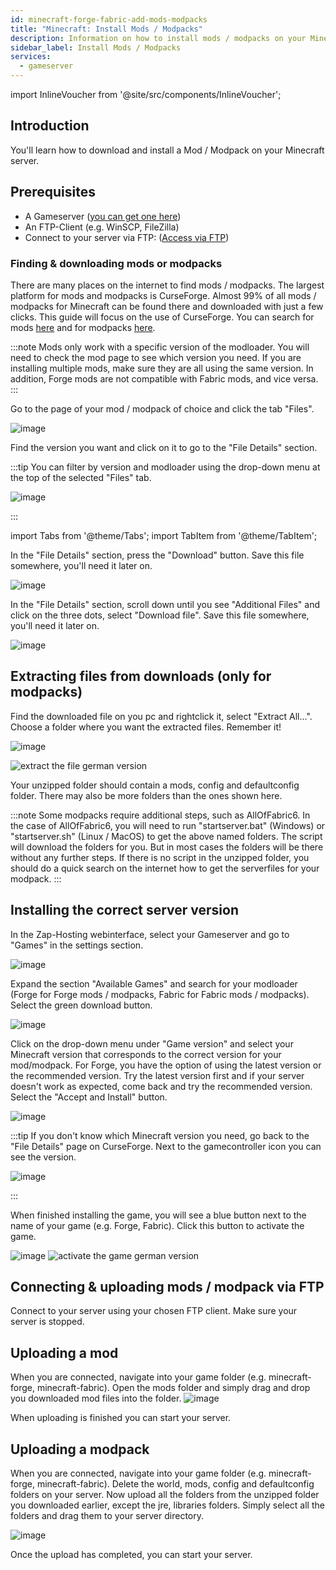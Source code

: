 ```yaml
---
id: minecraft-forge-fabric-add-mods-modpacks
title: "Minecraft: Install Mods / Modpacks"
description: Information on how to install mods / modpacks on your Minecraft Forge server from ZAP-Hosting.com - ZAP-Hosting.com documentation
sidebar_label: Install Mods / Modpacks
services:
  - gameserver
---
```


import InlineVoucher from '@site/src/components/InlineVoucher';

## Introduction

You'll learn how to download and install a Mod / Modpack on your Minecraft server.

<InlineVoucher />

## Prerequisites

- A Gameserver ([you can get one here](https://zap-hosting.com/en/gameserver-hosting/))
- An FTP-Client (e.g. WinSCP, FileZilla)
- Connect to your server via FTP: ([Access via FTP](gameserver-ftpaccess.md))

### Finding & downloading mods or modpacks

There are many places on the internet to find mods / modpacks. The largest platform for mods and modpacks is CurseForge. Almost 99% of all mods / modpacks for Minecraft can be found there and downloaded with just a few clicks. This guide will focus on the use of CurseForge. You can search for mods [here](https://www.curseforge.com/minecraft/mc-mods) and for modpacks [here](https://curseforge.com/minecraft/modpacks).

:::note
Mods only work with a specific version of the modloader. You will need to check the mod page to see which version you need. If you are installing multiple mods, make sure they are all using the same version. In addition, Forge mods are not compatible with Fabric mods, and vice versa.
:::

Go to the page of your mod / modpack of choice and click the tab "Files".

![image](https://github.com/Yoshlix/docs/assets/26007280/cc528cf6-9fc8-4524-aca0-b954e24716f8)


Find the version you want and click on it to go to the "File Details" section.

:::tip
You can filter by version and modloader using the drop-down menu at the top of the selected "Files" tab.

![image](https://github.com/Yoshlix/docs/assets/26007280/6867b2f2-e9db-4a4c-be88-b9b22b800e72)

:::

import Tabs from '@theme/Tabs';
import TabItem from '@theme/TabItem';

<Tabs>
<TabItem value="Mods" label="For Mods" default>
In the "File Details" section, press the "Download" button. Save this file somewhere, you'll need it later on.

![image](https://github.com/Yoshlix/docs/assets/26007280/7b84ae33-1bef-4568-80d7-ef651a654b08)

</TabItem>

<TabItem value="Modpacks" label="For Modpacks">
In the "File Details" section, scroll down until you see "Additional Files" and click on the three dots, select "Download file". Save this file somewhere, you'll need it later on.

![image](https://github.com/Yoshlix/docs/assets/26007280/49fb9317-fdd3-474e-8140-b78b102c5f3d)

</TabItem>
</Tabs>

## Extracting files from downloads (only for modpacks)

Find the downloaded file on you pc and rightclick it, select "Extract All...". Choose a folder where you want the extracted files. Remember it!

![image](https://github.com/Yoshlix/docs/assets/26007280/edbc753d-1906-4d81-9f05-354ff48ceebb)

![extract the file german version](https://screensaver01.zap-hosting.com/index.php/s/iE9XFMmrjj7b7ST/preview)

Your unzipped folder should contain a mods, config and defaultconfig folder. There may also be more folders than the ones shown here. 

:::note
Some modpacks require additional steps, such as AllOfFabric6. In the case of AllOfFabric6, you will need to run "startserver.bat" (Windows) or "startserver.sh" (Linux / MacOS) to get the above named folders. The script will download the folders for you. But in most cases the folders will be there without any further steps. If there is no script in the unzipped folder, you should do a quick search on the internet how to get the serverfiles for your modpack.
:::


## Installing the correct server version

In the Zap-Hosting webinterface, select your Gameserver and go to "Games" in the settings section.

![image](https://github.com/Yoshlix/docs/assets/26007280/47e88856-0120-408a-8bec-41e54e3b0738)

Expand the section "Available Games" and search for your modloader (Forge for Forge mods / modpacks, Fabric for Fabric mods / modpacks). Select the green download button.

![image](https://github.com/Yoshlix/docs/assets/26007280/e3b4e5d3-11c9-4f09-ae46-27cea93a58a3)


Click on the drop-down menu under "Game version" and select your Minecraft version that corresponds to the correct version for your mod/modpack. For Forge, you have the option of using the latest version or the recommended version. Try the latest version first and if your server doesn't work as expected, come back and try the recommended version. Select the "Accept and Install" button.

![image](https://github.com/Yoshlix/docs/assets/26007280/3530466f-bd58-4d0e-9ca3-8d964ac76d80)


:::tip
If you don't know which Minecraft version you need, go back to the "File Details" page on CurseForge. Next to the gamecontroller icon you can see the version.

![image](https://github.com/Yoshlix/docs/assets/26007280/89f751c1-7179-4107-b8bc-7c4381a7d94c)

:::

When finished installing the game, you will see a blue button next to the name of your game (e.g. Forge, Fabric). Click this button to activate the game.

![image](https://github.com/Yoshlix/docs/assets/26007280/53cf9569-3529-42fb-9a7d-6ae636ca4f9c)
![activate the game german version](https://screensaver01.zap-hosting.com/index.php/s/GiFsA7JmGPd4LCB/preview)


## Connecting & uploading mods / modpack via FTP

Connect to your server using your chosen FTP client. Make sure your server is stopped.

## Uploading a mod

When you are connected, navigate into your game folder (e.g. minecraft-forge, minecraft-fabric). Open the mods folder and simply drag and drop you downloaded mod files into the folder.
![image](https://github.com/Yoshlix/docs/assets/26007280/8619fc4f-4fab-415a-9692-f74f8930da3f)

When uploading is finished you can start your server.

## Uploading a modpack

When you are connected, navigate into your game folder (e.g. minecraft-forge, minecraft-fabric). Delete the world, mods, config and defaultconfig folders on your server. Now upload all the folders from the unzipped folder you downloaded earlier, except the jre, libraries folders. Simply select all the folders and drag them to your server directory.

![image](https://github.com/Yoshlix/docs/assets/26007280/1424a94d-aa96-40ca-8b30-7c1905e67c21)

Once the upload has completed, you can start your server.
